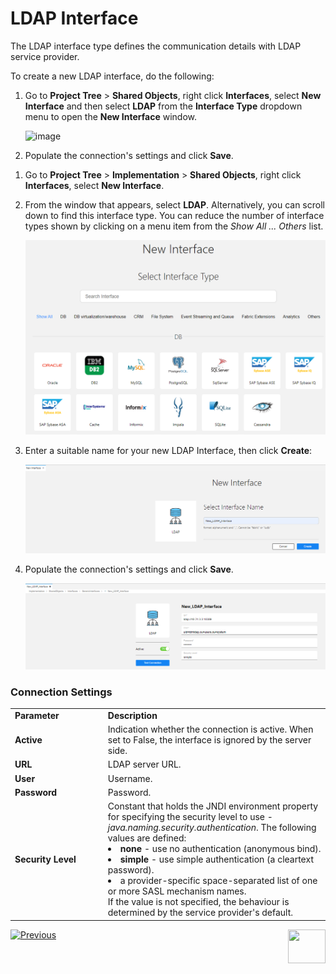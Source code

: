 # LDAP Interface

The LDAP interface type defines the communication details with LDAP service provider.

To create a new LDAP interface, do the following:

<studio>

1. Go to **Project Tree** > **Shared Objects**, right click **Interfaces**, select **New Interface** and then select **LDAP** from the **Interface Type** dropdown menu to open the **New Interface** window.

   ![image](images/11_ldap_1.PNG)

2. Populate the connection's settings and click **Save**.

</studio> 


<web>

1. Go to **Project Tree** > **Implementation** > **Shared Objects**, right click **Interfaces**, select **New Interface**.
   
2. From the window that appears, select **LDAP**. Alternatively, you can scroll down to find this interface type. You can reduce the number of interface types shown by clicking on a menu item from the *Show All ... Others* list. 
   
   ![image](images/local_3WEB.png)

3. Enter a suitable name for your new LDAP Interface, then click **Create**:   
   
   ![image](images/11_ldap_1WEB.PNG)

4. Populate the connection's settings and click **Save**.
   
   ![image](images/11_ldap_2WEB.PNG)

</web>

### Connection Settings

<table>
<tbody>
<tr>
<td width="300pxl"><strong>Parameter</strong></td>
<td width="600pxl"><strong>Description</strong></td>
</tr>
<tr>
<td><strong>Active</strong></td>
<td>Indication whether the connection is active. When set to False, the interface is ignored by the server side.</td>
</tr>
<tr>
<td><strong>URL</strong></td>
<td>LDAP server URL.</td>
</tr>
<tr>
<td><strong>User</strong>&nbsp;</td>
<td>Username.</td>
</tr>
<tr>
<td><strong>Password</strong></td>
<td>Password.</td>
</tr>
</tr>
<tr>
<td><strong>Security Level</strong></td>
<td>Constant that holds the JNDI environment property for specifying the security level to use - <i>java.naming.security.authentication</i>. The following values are defined: 
    <li><strong>none</strong> - use no authentication (anonymous bind).</li> 
    <li><strong>simple</strong> - use simple authentication (a cleartext password). </li>
    <li>a provider-specific space-separated list of one or more SASL mechanism names.</li>         
    If the value is not specified, the behaviour is determined by the service provider's default.
</td>
</tr>
</tbody>
</table>








[![Previous](/articles/images/Previous.png)](10_SSH_interface.md)
[<img align="right" width="60" height="54" src="/articles/images/Next.png">](12_S3_interface.md)
